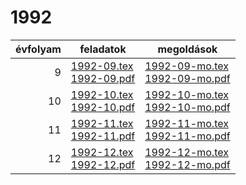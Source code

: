 # 1992

| évfolyam | feladatok | megoldások |
|---:|---|---|
| 9|[1992-09.tex](1992-09.tex) <br> [1992-09.pdf](1992-09.pdf) | [1992-09-mo.tex](1992-09-mo.tex) <br> [1992-09-mo.pdf](1992-09-mo.pdf)|
| 10|[1992-10.tex](1992-10.tex) <br> [1992-10.pdf](1992-10.pdf) | [1992-10-mo.tex](1992-10-mo.tex) <br> [1992-10-mo.pdf](1992-09-mo.pdf)|
| 11|[1992-11.tex](1992-11.tex) <br> [1992-11.pdf](1992-11.pdf) | [1992-11-mo.tex](1992-11-mo.tex) <br> [1992-11-mo.pdf](1992-09-mo.pdf)|
| 12|[1992-12.tex](1992-12.tex) <br> [1992-12.pdf](1992-12.pdf) | [1992-12-mo.tex](1992-12-mo.tex) <br> [1992-12-mo.pdf](1992-09-mo.pdf)|
